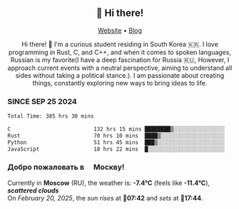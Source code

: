 <h2 align="center">👋 Hi there!</h2>
<p align="center">
  <a href="https://urdekcah.ru">Website</a> •
  <a href="https://urdekcah.blog">Blog</a>
</p>

<p align="center">
  Hi there! 👋 I'm a curious student residing in South Korea 🇰🇷. I love programming in Rust, C, and C++, and when it comes to spoken languages, Russian is my favorite(I have a deep fascination for Russia 🇷🇺, However, I approach current events with a neutral perspective, aiming to understand all sides without taking a political stance.). I am passionate about creating things, constantly exploring new ways to bring ideas to life.
</p>

### SINCE SEP 25 2024
<!--START_SECTION:waka-->
<!--LAST_WAKA_UPDATE:2025-02-19 18:27:56-->
```txt
Total Time: 385 hrs 30 mins

C                          132 hrs 15 mins ████████▒░░░░░░░░░░░░░░░░   33.37 %
Rust                       70 hrs 10 mins  ████▒░░░░░░░░░░░░░░░░░░░░   17.71 %
Python                     51 hrs 45 mins  ███▒░░░░░░░░░░░░░░░░░░░░░   13.06 %
JavaScript                 18 hrs 22 mins  █░░░░░░░░░░░░░░░░░░░░░░░░   04.64 %
```
<!--END_SECTION:waka-->

<h3>Добро пожаловать в <img src="https://cdn-icons-png.flaticon.com/512/197/197408.png" width="13"/> Москву!</h3>

<!--START_SECTION:weather:moscow-->
<!--LAST_WEATHER_UPDATE:2025-02-20 01:38:46-->
Currently in **Moscow** (RU), the weather is: **-7.4°C** (feels like **-11.4°C**), ***scattered clouds***<br/>
On *February 20, 2025*, the *sun rises* at 🌅**07:42** and *sets* at 🌇**17:44**.
<!--END_SECTION:weather-->
